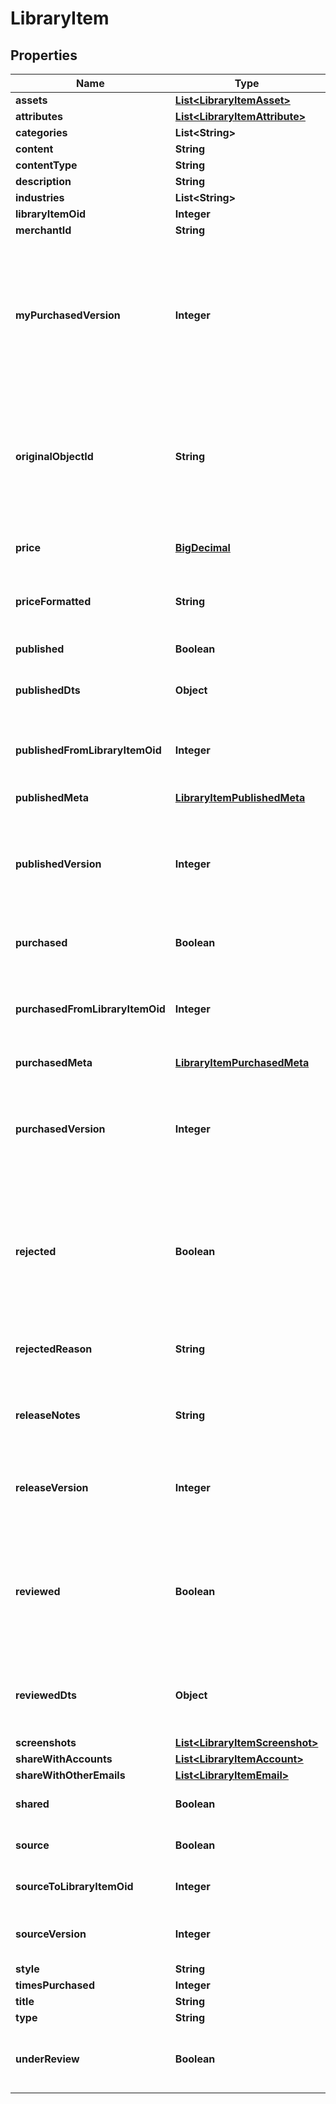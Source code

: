 
# LibraryItem

## Properties
Name | Type | Description | Notes
------------ | ------------- | ------------- | -------------
**assets** | [**List&lt;LibraryItemAsset&gt;**](LibraryItemAsset.md) |  |  [optional]
**attributes** | [**List&lt;LibraryItemAttribute&gt;**](LibraryItemAttribute.md) |  |  [optional]
**categories** | **List&lt;String&gt;** |  |  [optional]
**content** | **String** |  |  [optional]
**contentType** | **String** |  |  [optional]
**description** | **String** |  |  [optional]
**industries** | **List&lt;String&gt;** |  |  [optional]
**libraryItemOid** | **Integer** |  |  [optional]
**merchantId** | **String** |  |  [optional]
**myPurchasedVersion** | **Integer** | If this is a public item and the merchant has already purchased it, this is their version.  If not yet purchased, this will be zero.  This value will only be populated during a searchPublicItems() call. |  [optional]
**originalObjectId** | **String** | This id points to the original object that was added to the library. For flows and campaigns, this is a uuid string.  For upsells, it is an oid integer.  For transactional_emails, it is an email name. |  [optional]
**price** | [**BigDecimal**](BigDecimal.md) | The price of the published item.  Null for any private library items. |  [optional]
**priceFormatted** | **String** | The formatted price of the published item.  Null for any private library items. |  [optional]
**published** | **Boolean** | True if this library item is a published item (not source) |  [optional]
**publishedDts** | **Object** | The timestamp of the last published version |  [optional]
**publishedFromLibraryItemOid** | **Integer** | The source item used to publish this item.  This allows for comparisons between source and published |  [optional]
**publishedMeta** | [**LibraryItemPublishedMeta**](LibraryItemPublishedMeta.md) |  |  [optional]
**publishedVersion** | **Integer** | The source version when this item was published.  This allows for out-of-date alerts to be shown when there is a difference between source and published |  [optional]
**purchased** | **Boolean** | True if this library item has been purchased |  [optional]
**purchasedFromLibraryItemOid** | **Integer** | The published item that was purchased to make this item.  This allows for comparisons between published and purchased |  [optional]
**purchasedMeta** | [**LibraryItemPurchasedMeta**](LibraryItemPurchasedMeta.md) |  |  [optional]
**purchasedVersion** | **Integer** | The published version when this item was purchased.  This allows for out-of-date alerts to be shown when there is a difference between published and purchased |  [optional]
**rejected** | **Boolean** | Any published library reviewed by UltraCart staff for malicious or inappropriate content will have this flag set to true.  This is always false for non-published items |  [optional]
**rejectedReason** | **String** | Any rejected published item will have this field populated with the reason. |  [optional]
**releaseNotes** | **String** | Release notes specific to each published version and only appearing on public items. |  [optional]
**releaseVersion** | **Integer** | This counter records how many times a library item has been published.  This is used to show version history. |  [optional]
**reviewed** | **Boolean** | Any published library items must be reviewed by UltraCart staff for malicious content.  This flag shows the status of that review.  This is always false for non-published items |  [optional]
**reviewedDts** | **Object** | This is the timestamp for a published items formal review by UltraCart staff for malicious content. |  [optional]
**screenshots** | [**List&lt;LibraryItemScreenshot&gt;**](LibraryItemScreenshot.md) |  |  [optional]
**shareWithAccounts** | [**List&lt;LibraryItemAccount&gt;**](LibraryItemAccount.md) |  |  [optional]
**shareWithOtherEmails** | [**List&lt;LibraryItemEmail&gt;**](LibraryItemEmail.md) |  |  [optional]
**shared** | **Boolean** | True if this item is shared from another merchant account |  [optional]
**source** | **Boolean** | True if this library item has been published |  [optional]
**sourceToLibraryItemOid** | **Integer** | This oid points to the published library item, if there is one. |  [optional]
**sourceVersion** | **Integer** | The version of this item.  Increment every time the item is saved. |  [optional]
**style** | **String** |  |  [optional]
**timesPurchased** | **Integer** |  |  [optional]
**title** | **String** |  |  [optional]
**type** | **String** |  |  [optional]
**underReview** | **Boolean** | True if this library item was published but is awaiting review from UltraCart staff. |  [optional]



